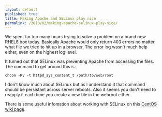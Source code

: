 ```yaml
---
layout: default
published: true
title: Making Apache and SELinux play nice
permalink: /2013/02/making-apache-selinux-play-nice/
---
```


We spent far too many hours trying to solve a problem on a brand new RHEL6 box today. Basically Apache would only return 403 errors no matter what file we tried to hit up in a browser. The error log wasn't much help either, even on the highest log level.

It turned out that SELinux was preventing Apache from accessing the files. The command to get around this is:

`chcon -Rv -t httpd_sys_content_t /path/to/web/root`

I don't know much about SELinux but as I understand it that command should be persistant across server reboots. Also it seems you don't need to reapply it each time you create a new file in the webroot either.

There is some useful infomation about working with SELinux on this [CentOS wiki page](http://wiki.centos.org/HowTos/SELinux).